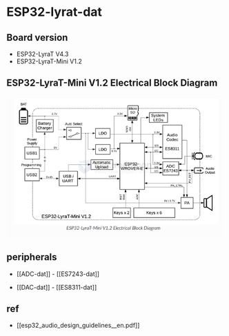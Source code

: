 
# ESP32-lyrat-dat

## Board version 

- ESP32-LyraT V4.3 
- ESP32-LyraT-Mini V1.2



## ESP32-LyraT-Mini V1.2 Electrical Block Diagram

![](2025-01-10-18-42-14.png)



## peripherals 

- [[ADC-dat]] - [[ES7243-dat]]

- [[DAC-dat]] - [[ES8311-dat]]


## ref 

- [[esp32_audio_design_guidelines__en.pdf]]